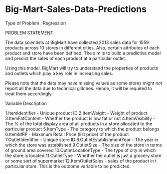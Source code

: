 # Big-Mart-Sales-Data-Predictions
Type of Problem : Regression

PROBLEM STATEMENT

The data scientists at BigMart have collected 2013 sales data for 1559 products across 10 stores in different cities. Also, certain attributes of each product and store have been defined. The aim is to build a predictive model and predict the sales of each product at a particular outlet.

Using this model, BigMart will try to understand the properties of products and outlets which play a key role in increasing sales.

Please note that the data may have missing values as some stores might not report all the data due to technical glitches. Hence, it will be required to treat them accordingly.

Variable Description

1.ItemIdentifier - Unique product ID
2.ItemWeight - Weight of product
3.ItemFatContent - Whether the product is low fat or not
4.ItemVisibility - The % of the total display area of all products in a store allocated to the particular product
5.ItemType - The category to which the product belongs
6.ItemMRP - Maximum Retail Price (list price) of the product
7.OutletIdentifier - Unique store ID
8.OutletEstablishmentYear - The year in which the store was established
9.OutletSize - The size of the store in terms of ground area covered
10.OutletLocationType - The type of city in which the store is located
11.OutletType - Whether the outlet is just a grocery store or some sort of supermarket
12.ItemOutletSales - sales of the product in t particular store. This is the outcome variable to be predicted.

